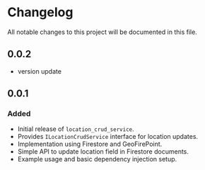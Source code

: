 # Changelog

All notable changes to this project will be documented in this file.

## 0.0.2
- version update 


## 0.0.1
### Added
- Initial release of `location_crud_service`.
- Provides `ILocationCrudService` interface for location updates.
- Implementation using Firestore and GeoFirePoint.
- Simple API to update location field in Firestore documents.
- Example usage and basic dependency injection setup.


